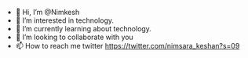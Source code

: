 - 👋 Hi, I’m @Nimkesh
- 👀 I’m interested in technology.
- 🌱 I’m currently learning about technology.
- 💞️ I’m looking to collaborate with you
- 📫 How to reach me 
twitter 
https://twitter.com/nimsara_keshan?s=09

<!---
Nimkesh/Nimkesh is a ✨ special ✨ repository because its `README.md` (this file) appears on your GitHub profile.
You can click the Preview link to take a look at your changes.
--->
